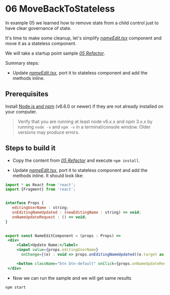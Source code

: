# 06 MoveBackToStateless

In example 05 we learned how to remove state from a child control just to have clear governance of state.

It's time to make some cleanup, let's simplify _[nameEdit.tsx](./src/nameEdit.tsx)_ component and move it as a stateless component.

We will take a startup point sample _[05 Refactor](./../05%20Refactor)_.

Summary steps:

- Update _[nameEdit.tsx](./src/nameEdit.tsx)_, port it to stateless component and add the methods inline.

## Prerequisites

Install [Node.js and npm](https://nodejs.org/en/) (v6.6.0 or newer) if they are not already installed on your computer.

> Verify that you are running at least node v6.x.x and npm 3.x.x by running `node -v` and `npm -v` in a terminal/console window. Older versions may produce errors.

## Steps to build it

- Copy the content from _[05 Refactor](./../05%20Refactor)_ and execute `npm install`.

- Update _[nameEdit.tsx](./src/nameEdit.tsx)_, port it to stateless component and add the methods inline. It should look like:

 ```jsx
import * as React from 'react';
import {Fragment} from 'react';


interface Props {
    editingUserName : string;
    onEditingNameUpdated : (newEditingName : string) => void;
    onNameUpdateRequest : () => void;  
}

  
export const NameEditComponent = (props : Props) =>
  <div>
      <label>Update Name:</label>
      <input value={props.editingUserName}
        onChange={(e) : void => props.onEditingNameUpdated((e.target as HTMLInputElement).value)} />

      <button className="btn btn-default" onClick={props.onNameUpdateRequest}>Change</button>
  </div>
 ```

- Now we can run the sample and we will get same results

```bash
npm start
```